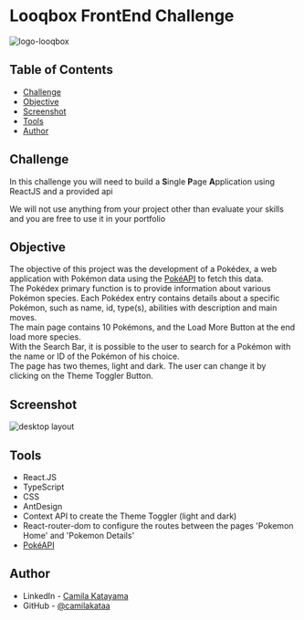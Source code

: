 
# Looqbox FrontEnd Challenge
<img src="./logo.png" alt="logo-looqbox">

## Table of Contents

- [Challenge](#challenge)
- [Objective](#objective)
- [Screenshot](#screenshot)
- [Tools](#tools)
- [Author](#author)

## Challenge
In this challenge you will need to build a **S**ingle **P**age **A**pplication using ReactJS and a provided api

We will not use anything from your project other than evaluate your skills and you are free to use it in your portfolio

## Objective

The objective of this project was the development of a Pokédex, a web application with Pokémon data using the [PokéAPI](https://pokeapi.co/) to fetch this data.<br>
The Pokédex primary function is to provide information about various Pokémon species. Each Pokédex entry contains details about a specific Pokémon, such as name, id, type(s), abilities with description and main moves.<br>
The main page contains 10 Pokémons, and the Load More Button at the end load more species.<br>
With the Search Bar, it is possible to the user to search for a Pokémon with the name or ID of the Pokémon of his choice.<br>
The page has two themes, light and dark. The user can change it by clicking on the Theme Toggler Button. 

## Screenshot

<img src="./desktop-screen.gif" alt="desktop layout">

## Tools

- React.JS
- TypeScript
- CSS
- AntDesign
- Context API to create the Theme Toggler (light and dark)
- React-router-dom to configure the routes between the pages 'Pokemon Home' and 'Pokemon Details'
- [PokéAPI](https://pokeapi.co/)

## Author

- LinkedIn - [Camila Katayama](https://www.linkedin.com/in/camila-katayama-ab1a42153/)
- GitHub - [@camilakataa](https://github.com/camilakataa)